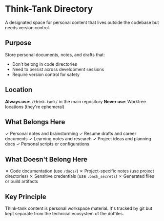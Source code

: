# Think-Tank Directory

A designated space for personal content that lives outside the codebase but needs version control.

## Purpose
Store personal documents, notes, and drafts that:
- Don't belong in code directories
- Need to persist across development sessions
- Require version control for safety

## Location
**Always use**: `/think-tank/` in the main repository
**Never use**: Worktree locations (they're ephemeral)

## What Belongs Here
✓ Personal notes and brainstorming
✓ Resume drafts and career documents
✓ Learning notes and research
✓ Project ideas and planning docs
✓ Personal scripts or configurations

## What Doesn't Belong Here
✗ Code documentation (use `/docs/`)
✗ Project-specific notes (use project directories)
✗ Sensitive credentials (use `.bash_secrets`)
✗ Generated files or build artifacts

## Key Principle
Think-tank content is personal workspace material. It's tracked by git but kept separate from the technical ecosystem of the dotfiles.